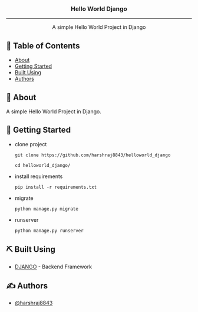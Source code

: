 
<h3 align="center">Hello World Django</h3>

---

<p align="center"> A simple Hello World Project in Django
    <br> 
</p>

## 📝 Table of Contents

- [About](#about)
- [Getting Started](#getting_started)
- [Built Using](#built_using)
- [Authors](#authors)

## 🧐 About <a name = "about"></a>

A simple Hello World Project in Django.

## 🏁 Getting Started <a name = "getting_started"></a>

- clone project
  ```
  git clone https://github.com/harshraj8843/helloworld_django
  ```
  ```
  cd helloworld_django/
  ```
- install requirements
  ```
  pip install -r requirements.txt
  ```
- migrate
  ```
  python manage.py migrate
  ```
- runserver
  ```
  python manage.py runserver
  ```

## ⛏️ Built Using <a name = "built_using"></a>

- [DJANGO](https://www.djangoproject.com/) - Backend Framework

## ✍️ Authors <a name = "authors"></a>

- [@harshraj8843](https://github.com/harshraj8843)